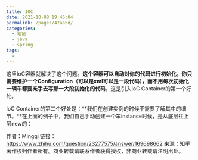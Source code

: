 ```yaml
---
title: IOC
date: 2021-10-08 19:46:04
permalink: /pages/47aa5d/
categories:
  - 笔记
  - java
  - spring
tags:
  - 
---
```

这里IoC容器就解决了这个问题。**这个容器可以自动对你的代码进行初始化，你只需要维护一个Configuration（可以是xml可以是一段代码），而不用每次初始化一辆车都要亲手去写那一大段初始化的代码**。这是引入IoC Container的第一个好处。

IoC Container的第二个好处是：**我们在创建实例的时候不需要了解其中的细节。**在上面的例子中，我们自己手动创建一个车instance时候，是从底层往上层new的：



作者：Mingqi
链接：https://www.zhihu.com/question/23277575/answer/169698662
来源：知乎
著作权归作者所有。商业转载请联系作者获得授权，非商业转载请注明出处。